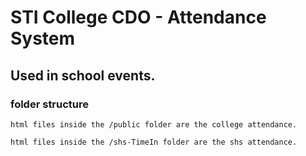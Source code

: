 # STI College CDO - Attendance System

## Used in school events.

### folder structure

`html files inside the /public folder are the college attendance.`

`html files inside the /shs-TimeIn folder are the shs attendance.`

